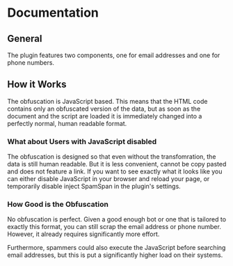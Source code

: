 # Documentation

## General

The plugin features two components, one for email addresses and one for phone numbers.

## How it Works

The obfuscation is JavaScript based. This means that the HTML code contains only an obfuscated version of the data, but as soon as the document and the script are loaded it is immediately changed into a perfectly normal, human readable format.

### What about Users with JavaScript disabled

The obfuscation is designed so that even without the transfomration, the data is still human readable. But it is less convenient, cannot be copy pasted and does not feature a link. If you want to see exactly what it looks like you can either disable JavaScript in your browser and reload your page, or temporarily disable inject SpamSpan in the plugin's settings.

### How Good is the Obfuscation

No obfuscation is perfect. Given a good enough bot or one that is tailored to exactly this format, you can still scrap the email address or phone number. However, it already requires significantly more effort.

Furthermore, spammers could also execute the JavaScript before searching email addresses, but this is put a significantly higher load on their systems.
